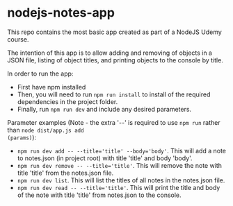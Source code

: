 # nodejs-notes-app

This repo contains the most basic app created as part of a NodeJS Udemy course.

The intention of this app is to allow adding and removing of objects in a JSON file, listing of object titles, and printing objects to the console by title.

In order to run the app:
- First have npm installed
- Then, you will need to run <code>npm run install</code> to install of the required dependencies in the project folder. 
- Finally, run <code>npm run dev</code> and include any desired parameters.

Parameter examples (Note - the extra '--' is required to use <code>npm run</code> rather than <code>node dist/app.js add (params)</code>):
- <code>npm run dev add -- --title='title' --body='body'</code>. This will add a note to notes.json (in project root) with title 'title' and body 'body'.
- <code>npm run dev remove -- --title='title'</code>. This will remove the note with title 'title' from the notes.json file.
- <code>npm run dev list</code>. This will list the titles of all notes in the notes.json file.
- <code>npm run dev read -- --title='title'</code>. This will print the title and body of the note with title 'title' from notes.json to the console.
